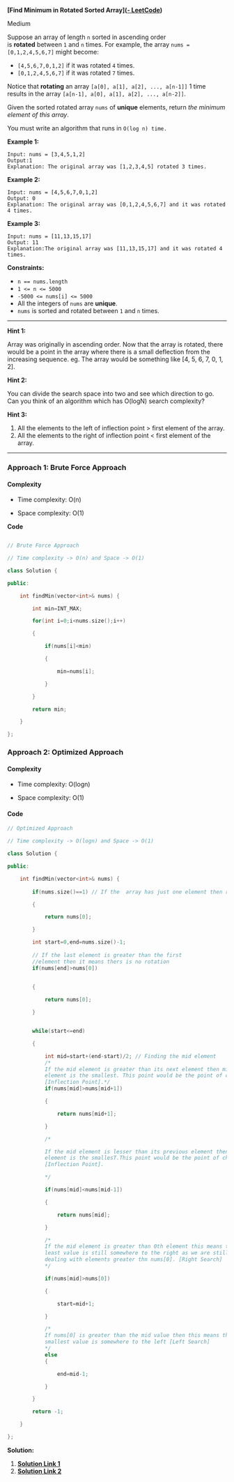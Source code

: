 

**[Find Minimum in Rotated Sorted Array]([- LeetCode](https://leetcode.com/problems/find-minimum-in-rotated-sorted-array/))**

Medium

Suppose an array of length `n` sorted in ascending order is **rotated** between `1` and `n` times. For example, the array `nums = [0,1,2,4,5,6,7]` might become:

-   `[4,5,6,7,0,1,2]` if it was rotated `4` times.
-   `[0,1,2,4,5,6,7]` if it was rotated `7` times.

Notice that **rotating** an array `[a[0], a[1], a[2], ..., a[n-1]]` 1 time results in the array `[a[n-1], a[0], a[1], a[2], ..., a[n-2]]`.

Given the sorted rotated array `nums` of **unique** elements, return _the minimum element of this array_.

You must write an algorithm that runs in `O(log n) time.`

**Example 1:**

```
Input: nums = [3,4,5,1,2]
Output:1
Explanation: The original array was [1,2,3,4,5] rotated 3 times.
```

**Example 2:**

```
Input: nums = [4,5,6,7,0,1,2]
Output: 0
Explanation: The original array was [0,1,2,4,5,6,7] and it was rotated 4 times.
```
**Example 3:**

```
Input: nums = [11,13,15,17]
Output: 11
Explanation:The original array was [11,13,15,17] and it was rotated 4 times. 
```


**Constraints:**

-   `n == nums.length`
-   `1 <= n <= 5000`
-   `-5000 <= nums[i] <= 5000`
-   All the integers of `nums` are **unique**.
-   `nums` is sorted and rotated between `1` and `n` times.

***

**Hint 1:**

Array was originally in ascending order. Now that the array is rotated, there would be a point in the array where there is a small deflection from the increasing sequence. eg. The array would be something like [4, 5, 6, 7, 0, 1, 2].

**Hint 2:**

You can divide the search space into two and see which direction to go. Can you think of an algorithm which has O(logN) search complexity?

**Hint 3:**

1.  All the elements to the left of inflection point > first element of the array.
2.  All the elements to the right of inflection point < first element of the array.


****

### Approach 1: Brute Force Approach

#### Complexity

- Time complexity: O(n)

- Space complexity: O(1)

**Code**

```c++

// Brute Force Approach

// Time complexity -> O(n) and Space -> O(1)

class Solution {

public:

    int findMin(vector<int>& nums) {

        int min=INT_MAX;

        for(int i=0;i<nums.size();i++)

        {

            if(nums[i]<min)

            {

                min=nums[i];

            }

        }

        return min;

    }

};

```

  

### Approach 2: Optimized Approach

#### Complexity

- Time complexity: O(logn)

- Space complexity: O(1)

  

#### Code


```c++
// Optimized Approach

// Time complexity -> O(logn) and Space -> O(1)

class Solution {

public:

    int findMin(vector<int>& nums) {
    
        if(nums.size()==1) // If the  array has just one element then return that element

        {

            return nums[0];

        }

        int start=0,end=nums.size()-1;
		
		// If the last element is greater than the first
        //element then it means thers is no rotation
        if(nums[end]>nums[0]) 
         

        {

            return nums[0];

        }


        while(start<=end)

        {

            int mid=start+(end-start)/2; // Finding the mid element
			/*
            If the mid element is greater than its next element then mid+1
            element is the smallest. This point would be the point of change
            [Inflection Point].*/
            if(nums[mid]>nums[mid+1])

            {

                return nums[mid+1];

            }

            /*

            If the mid element is lesser than its previous element then mid
            element is the smallesT.This point would be the point of change
            [Inflection Point].

            */

            if(nums[mid]<nums[mid-1])

            {

                return nums[mid];

            }

            /*
            If the mid element is greater than 0th element this means the 
            least value is still somewhere to the right as we are still
            dealing with elements greater thn nums[0]. [Right Search]
            */

            if(nums[mid]>nums[0])

            {

                start=mid+1;

            }

            /*
            If nums[0] is greater than the mid value then this means the 
            smallest value is somewhere to the left [Left Search]
            */
            else
            {

                end=mid-1;

            }

        }

        return -1;

    }

};

```


**Solution:**
1. [**Solution Link 1**](https://leetcode.com/problems/find-minimum-in-rotated-sorted-array/solutions/3340231/2-approach-easy-c-solution-brute-force-optimized-approach-fully-explained/)
2. [**Solution Link 2**](https://leetcode.com/problems/find-minimum-in-rotated-sorted-array/editorial/)

